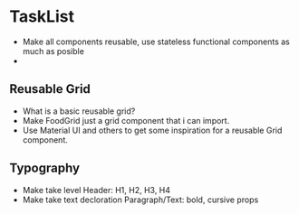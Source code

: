 # TaskList

- Make all components reusable, use stateless functional components as much as posible
-

## Reusable Grid

- What is a basic reusable grid?
- Make FoodGrid just a grid component that i can import.
- Use Material UI and others to get some inspiration for a reusable Grid component.

## Typography

- Make take level Header: H1, H2, H3, H4
- Make take text decloration Paragraph/Text: bold, cursive props
